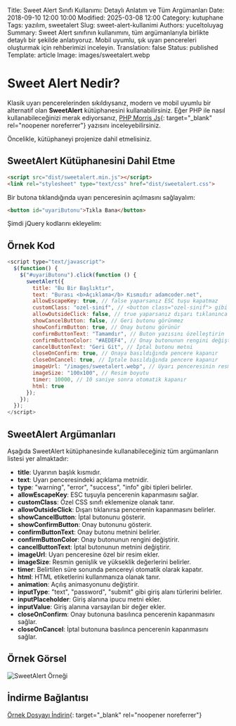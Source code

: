 Title: Sweet Alert Sınıfı Kullanımı: Detaylı Anlatım ve Tüm Argümanları
Date: 2018-09-10 12:00 10:00
Modified: 2025-03-08 12:00
Category: kutuphane
Tags: yazılım, sweetalert
Slug: sweet-alert-kullanimi
Authors: yuceltoluyag
Summary: Sweet Alert sınıfının kullanımını, tüm argümanlarıyla birlikte detaylı bir şekilde anlatıyoruz. Mobil uyumlu, şık uyarı pencereleri oluşturmak için rehberimizi inceleyin.
Translation: false
Status: published
Template: article
Image: images/sweetalert.webp

# Sweet Alert Nedir?

Klasik uyarı pencerelerinden sıkıldıysanız, modern ve mobil uyumlu bir alternatif olan **SweetAlert** kütüphanesini kullanabilirsiniz. Eğer PHP ile nasıl kullanabileceğinizi merak ediyorsanız, [PHP Morris Js](/pdo-sum-fonksiyonu-kullanimi-morris-js/){: target="_blank" rel="noopener noreferrer"} yazısını inceleyebilirsiniz.

Öncelikle, kütüphaneyi projenize dahil etmelisiniz.

## SweetAlert Kütüphanesini Dahil Etme

```html
<script src="dist/sweetalert.min.js"></script>
<link rel="stylesheet" type="text/css" href="dist/sweetalert.css">
```

Bir butona tıklandığında uyarı penceresinin açılmasını sağlayalım:

```html
<button id="uyariButonu">Tıkla Bana</button>
```

Şimdi jQuery kodlarını ekleyelim:

## Örnek Kod

```javascript
<script type="text/javascript">
  $(function() {
    $("#uyariButonu").click(function () {
      sweetAlert({
        title: "Bu Bir Başlıktır",
        text: "Burası <b>Açıklama</b> Kısmıdır adamcoder.net",
        allowEscapeKey: true, // false yaparsanız ESC tuşu kapatmaz
        customClass: "ozel-sinif", // <button class="ozel-sinif"> gibi
        allowOutsideClick: false, // true yaparsanız dışarı tıklanınca kapanır
        showCancelButton: false, // Geri butonu görünmez
        showConfirmButton: true, // Onay butonu görünür
        confirmButtonText: "Tamamdır", // Buton yazısını özelleştirin
        confirmButtonColor: "#AEDEF4", // Onay butonunun rengini değiştirin
        cancelButtonText: "Geri Git", // İptal butonu metni
        closeOnConfirm: true, // Onaya basıldığında pencere kapanır
        closeOnCancel: true, // İptale basıldığında pencere kapanır
        imageUrl: "/images/sweetalert.webp", // Uyarı penceresinin resmi
        imageSize: "100x100", // Resim boyutu
        timer: 10000, // 10 saniye sonra otomatik kapanır
        html: true
      });
    });
  });
</script>
```

## SweetAlert Argümanları

Aşağıda SweetAlert kütüphanesinde kullanabileceğiniz tüm argümanların listesi yer almaktadır:

- **title**: Uyarının başlık kısmıdır.
- **text**: Uyarı penceresindeki açıklama metnidir.
- **type**: "warning", "error", "success", "info" gibi tipleri belirler.
- **allowEscapeKey**: ESC tuşuyla pencerenin kapanmasını sağlar.
- **customClass**: Özel CSS sınıfı eklemenize olanak tanır.
- **allowOutsideClick**: Dışarı tıklanırsa pencerenin kapanmasını belirler.
- **showCancelButton**: İptal butonunu gösterir.
- **showConfirmButton**: Onay butonunu gösterir.
- **confirmButtonText**: Onay butonu metnini belirler.
- **confirmButtonColor**: Onay butonunun rengini değiştirir.
- **cancelButtonText**: İptal butonunun metnini değiştirir.
- **imageUrl**: Uyarı penceresine özel bir resim ekler.
- **imageSize**: Resmin genişlik ve yükseklik değerlerini belirler.
- **timer**: Belirtilen süre sonunda pencereyi otomatik olarak kapatır.
- **html**: HTML etiketlerini kullanmanıza olanak tanır.
- **animation**: Açılış animasyonunu değiştirir.
- **inputType**: "text", "password", "submit" gibi giriş alanı türlerini belirler.
- **inputPlaceholder**: Giriş alanına ipucu metni ekler.
- **inputValue**: Giriş alanına varsayılan bir değer ekler.
- **closeOnConfirm**: Onay butonuna basılınca pencerenin kapanmasını sağlar.
- **closeOnCancel**: İptal butonuna basılınca pencerenin kapanmasını sağlar.

## Örnek Görsel

![SweetAlert Örneği](/images/sweetalert.webp)

## İndirme Bağlantısı

[Örnek Dosyayı İndirin](http://www.mediafire.com/file/aelw1zkhwcv17b7/sweetalertadamcoder.zip){: target="_blank" rel="noopener noreferrer"}

